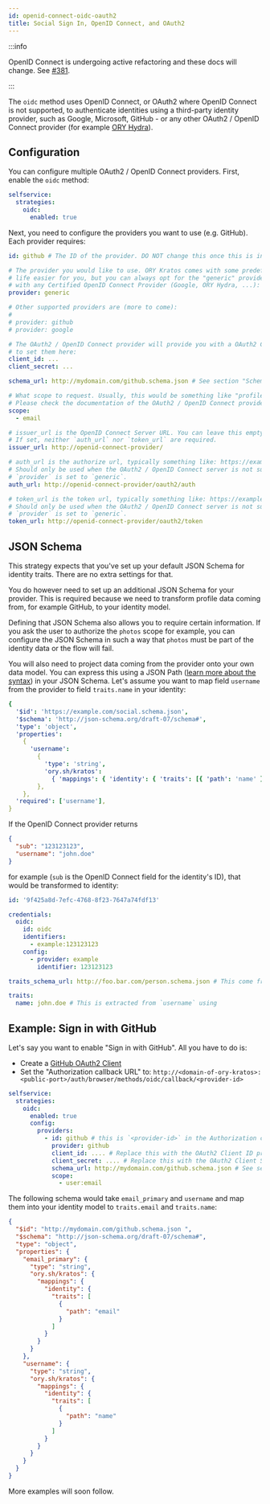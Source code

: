 ```yaml
---
id: openid-connect-oidc-oauth2
title: Social Sign In, OpenID Connect, and OAuth2
---
```


:::info

OpenID Connect is undergoing active refactoring and these docs will change. See
[#381](https://github.com/ory/kratos/pull/381).

:::

The `oidc` method uses OpenID Connect, or OAuth2 where OpenID Connect is not
supported, to authenticate identities using a third-party identity provider,
such as Google, Microsoft, GitHub - or any other OAuth2 / OpenID Connect
provider (for example [ORY Hydra](https://www.ory.sh/hydra)).

## Configuration

You can configure multiple OAuth2 / OpenID Connect providers. First, enable the
`oidc` method:

```yaml
selfservice:
  strategies:
    oidc:
      enabled: true
```

Next, you need to configure the providers you want to use (e.g. GitHub). Each
provider requires:

```yaml
id: github # The ID of the provider. DO NOT change this once this is in use.

# The provider you would like to use. ORY Kratos comes with some predefined providers to make
# life easier for you, but you can always opt for the "generic" provider, which works
# with any Certified OpenID Connect Provider (Google, ORY Hydra, ...):
provider: generic

# Other supported providers are (more to come):
#
# provider: github
# provider: google

# The OAuth2 / OpenID Connect provider will provide you with a OAuth2 Client ID and Client Secret. You need
# to set them here:
client_id: ...
client_secret: ...

schema_url: http://mydomain.com/github.schema.json # See section "Schema"

# What scope to request. Usually, this would be something like "profile" or "email".
# Please check the documentation of the OAuth2 / OpenID Connect provider to see what's allowed here.
scope:
  - email

# issuer_url is the OpenID Connect Server URL. You can leave this empty if `provider` is not set to `generic`.
# If set, neither `auth_url` nor `token_url` are required.
issuer_url: http://openid-connect-provider/

# auth_url is the authorize url, typically something like: https://example.org/oauth2/auth
# Should only be used when the OAuth2 / OpenID Connect server is not supporting OpenID Connect Discovery and when
# `provider` is set to `generic`.
auth_url: http://openid-connect-provider/oauth2/auth

# token_url is the token url, typically something like: https://example.org/oauth2/token
# Should only be used when the OAuth2 / OpenID Connect server is not supporting OpenID Connect Discovery and when
# `provider` is set to `generic`.
token_url: http://openid-connect-provider/oauth2/token
```

## JSON Schema

This strategy expects that you've set up your default JSON Schema for identity
traits. There are no extra settings for that.

You do however need to set up an additional JSON Schema for your provider. This
is required because we need to transform profile data coming from, for example
GitHub, to your identity model.

Defining that JSON Schema also allows you to require certain information. If you
ask the user to authorize the `photos` scope for example, you can configure the
JSON Schema in such a way that `photos` must be part of the identity data or the
flow will fail.

You will also need to project data coming from the provider onto your own data
model. You can express this using a JSON Path
([learn more about the syntax](../../reference/json-schema-json-paths.md)) in your
JSON Schema. Let's assume you want to map field `username` from the provider to
field `traits.name` in your identity:

```yaml
{
  '$id': 'https://example.com/social.schema.json',
  '$schema': 'http://json-schema.org/draft-07/schema#',
  'type': 'object',
  'properties':
    {
      'username':
        {
          'type': 'string',
          'ory.sh/kratos':
            { 'mappings': { 'identity': { 'traits': [{ 'path': 'name' }] } } },
        },
    },
  'required': ['username'],
}
```

If the OpenID Connect provider returns

```json
{
  "sub": "123123123",
  "username": "john.doe"
}
```

for example (`sub` is the OpenID Connect field for the identity's ID), that
would be transformed to identity:

```yaml
id: '9f425a8d-7efc-4768-8f23-7647a74fdf13'

credentials:
  oidc:
    id: oidc
    identifiers:
      - example:123123123
    config:
      - provider: example
        identifier: 123123123

traits_schema_url: http://foo.bar.com/person.schema.json # This come from the default identity schema url.

traits:
  name: john.doe # This is extracted from `username` using
```

## Example: Sign in with GitHub

Let's say you want to enable "Sign in with GitHub". All you have to do is:

- Create a
  [GitHub OAuth2 Client](https://developer.github.com/apps/building-oauth-apps/creating-an-oauth-app/)
- Set the "Authorization callback URL" to:
  `http://<domain-of-ory-kratos>:<public-port>/auth/browser/methods/oidc/callback/<provider-id>`

```yaml
selfservice:
  strategies:
    oidc:
      enabled: true
      config:
        providers:
          - id: github # this is `<provider-id>` in the Authorization callback URL
            provider: github
            client_id: .... # Replace this with the OAuth2 Client ID provided by GitHub
            client_secret: .... # Replace this with the OAuth2 Client Secret provided by GitHub
            schema_url: http://mydomain.com/github.schema.json # See section "Schema"
            scope:
              - user:email
```

The following schema would take `email_primary` and `username` and map them into
your identity model to `traits.email` and `traits.name`:

```json
{
  "$id": "http://mydomain.com/github.schema.json ",
  "$schema": "http://json-schema.org/draft-07/schema#",
  "type": "object",
  "properties": {
    "email_primary": {
      "type": "string",
      "ory.sh/kratos": {
        "mappings": {
          "identity": {
            "traits": [
              {
                "path": "email"
              }
            ]
          }
        }
      }
    },
    "username": {
      "type": "string",
      "ory.sh/kratos": {
        "mappings": {
          "identity": {
            "traits": [
              {
                "path": "name"
              }
            ]
          }
        }
      }
    }
  }
}
```

More examples will soon follow.
